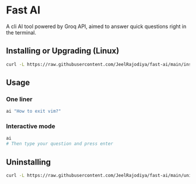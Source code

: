 # Fast AI

A cli AI tool powered by Groq API, aimed to answer quick questions right in the terminal.

## Installing or Upgrading (Linux)

```bash
curl -L https://raw.githubusercontent.com/JeelRajodiya/fast-ai/main/install.sh | bash

```

## Usage

### One liner

```bash
ai "How to exit vim?"
```

### Interactive mode

```bash
ai
# Then type your question and press enter
```

## Uninstalling

```bash
curl -L https://raw.githubusercontent.com/JeelRajodiya/fast-ai/main/uninstall.sh | bash
```
